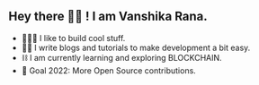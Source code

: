## Hey there 👋🏻 ! I am Vanshika Rana.

- 👩🏻‍💻 I like to build cool stuff.
- ✍🏻 I write blogs and tutorials to make development a bit easy.
- ⛓️ I am currently learning and exploring BLOCKCHAIN.
- 🎯 Goal 2022: More Open Source contributions.

